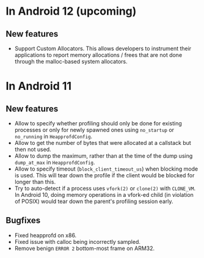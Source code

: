 # In Android 12 (upcoming)

## New features
* Support Custom Allocators. This allows developers to instrument their
  applications to report memory allocations / frees that are not done
  through the malloc-based system allocators.

# In Android 11

## New features
* Allow to specify whether profiling should only be done for existing processes
  or only for newly spawned ones using `no_startup` or `no_running` in
  `HeapprofdConfig`.
* Allow to get the number of bytes that were allocated at a callstack but then
  not used.
* Allow to dump the maximum, rather than at the time of the dump using
  `dump_at_max` in `HeapprofdConfig`.
* Allow to specify timeout (`block_client_timeout_us`) when blocking mode is
  used. This will tear down the profile if the client would be blocked for
  longer than this.
* Try to auto-detect if a process uses `vfork(2)` or `clone(2)` with
  `CLONE_VM`. In Android 10, doing memory operations in a vfork-ed child (in
  violation of POSIX) would tear down the parent's profiling session early.

## Bugfixes
* Fixed heapprofd on x86.
* Fixed issue with calloc being incorrectly sampled.
* Remove benign `ERROR 2` bottom-most frame on ARM32.
